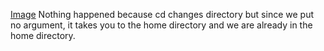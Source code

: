 [Image](cd_no_argument_screenshot.png)
Nothing happened because cd changes directory but since we put no argument, it takes you to the home directory and we are already in the home directory. 
